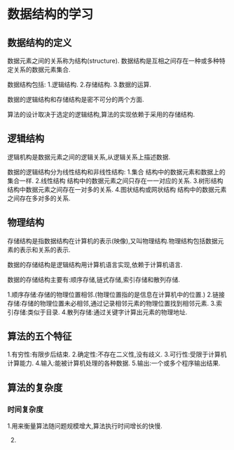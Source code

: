 # 数据结构的学习 #

## 数据结构的定义 

数据元素之间的关系称为结构(structure).
数据结构是互相之间存在一种或多种特定关系的数据元素集合.

数据结构包括:
1.逻辑结构.
2.存储结构.
3.数据的运算.

数据的逻辑结构和存储结构是密不可分的两个方面.

算法的设计取决于选定的逻辑结构,算法的实现依赖于采用的存储结构.

## 逻辑结构 ##

逻辑机构是数据元素之间的逻辑关系,从逻辑关系上描述数据.

数据的逻辑结构分为线性结构和非线性结构:
1.集合  结构中的数据元素和数据上的集合一样.
2.线性结构  结构中的数据元素之间只存在一一对应的关系.
3.树形结构  结构中数据元素之间存在一对多的关系.
4.图状结构或网状结构    结构中的数据元素之间存在多对多的关系.

## 物理结构 ##

存储结构是指数据结构在计算机的表示(映像),又叫物理结构.物理结构包括数据元素的表示和关系的表示.

数据的存储结构是逻辑结构用计算机语言实现,依赖于计算机语言.

数据的存储结构主要有:顺序存储,链式存储,索引存储和散列存储.

1.顺序存储:存储的物理位置相邻.(物理位置指的是信息在计算机中的位置.)
2.链接存储:存储的物理位置未必相邻,通过记录相邻元素的物理位置找到相邻元素.
3.索引存储:类似于目录.
4.散列存储:通过关键字计算出元素的物理地址.

## 算法的五个特征 ##

1.有穷性:有限步后结束.
2.确定性:不存在二义性,没有歧义.
3.可行性:受限于计算机计算能力.
4.输入:能被计算机处理的各种数据.
5.输出:一个或多个程序输出结果.

## 算法的复杂度 ##

### 时间复杂度 ###
1.用来衡量算法随问题规模增大,算法执行时间增长的快慢.

2.